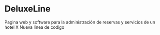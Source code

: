 ﻿# DeluxeLine
Pagina web y software para la administración de reservas y servicios de un hotel X
Nueva linea de codigo
